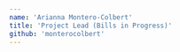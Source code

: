 ```yaml
---
name: 'Arianna Montero-Colbert'
title: 'Project Lead (Bills in Progress)'
github: 'monterocolbert'
---
```

